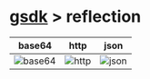 # [gsdk](../README.md) > reflection

| base64 | http | json |
| ---- | --- | ---- |
| ![base64](https://raw.githubusercontent.com/Jacob-C-Smith/icons/refs/heads/main/base64.png) | ![http](https://raw.githubusercontent.com/Jacob-C-Smith/icons/refs/heads/main/http.png) | ![json](https://raw.githubusercontent.com/Jacob-C-Smith/icons/refs/heads/main/json.png) | ![pack](https://raw.githubusercontent.com/Jacob-C-Smith/icons/refs/heads/main/socket.png)| ![pack](https://raw.githubusercontent.com/Jacob-C-Smith/icons/refs/heads/main/sync.png)